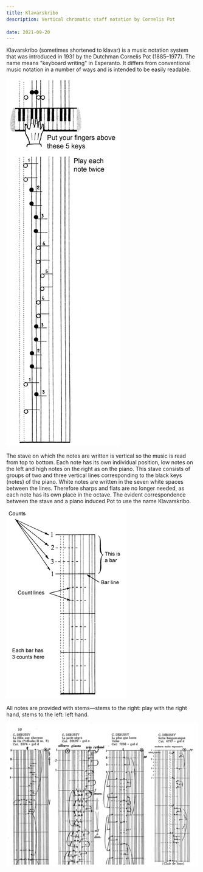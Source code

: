 ```yaml
---
title: Klavarskribo
description: Vertical chromatic staff notation by Cornelis Pot

date: 2021-09-20
---
```


Klavarskribo (sometimes shortened to klavar) is a music notation system that was introduced in 1931 by the Dutchman Cornelis Pot (1885–1977). The name means "keyboard writing" in Esperanto. It differs from conventional music notation in a number of ways and is intended to be easily readable.

![](./Klavar.png)

The stave on which the notes are written is vertical so the music is read from top to bottom. Each note has its own individual position, low notes on the left and high notes on the right as on the piano. This stave consists of groups of two and three vertical lines corresponding to the black keys (notes) of the piano. White notes are written in the seven white spaces between the lines. Therefore sharps and flats are no longer needed, as each note has its own place in the octave. The evident correspondence between the stave and a piano induced Pot to use the name Klavarskribo.

![](./KlavarExplain_3-E.png)

All notes are provided with stems—stems to the right: play with the right hand, stems to the left: left hand.

<youtube-embed video="efTv05nWNhk" />

<youtube-embed video="5mTRUF6q5-I" />

![](./Klavar-debussy.png)

[](https://www.klavarskribo.eu/en/)
